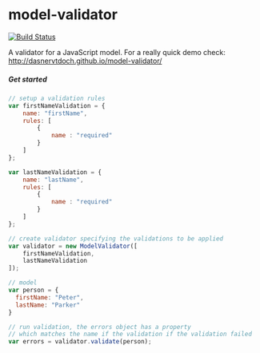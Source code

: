 # model-validator 

[![Build Status](https://travis-ci.org/dasnervtdoch/model-validator.svg)](https://travis-ci.org/dasnervtdoch/model-validator)

A validator for a JavaScript model. For a really quick demo check: http://dasnervtdoch.github.io/model-validator/

##### Get started

```js
// setup a validation rules
var firstNameValidation = {
	name: "firstName",
	rules: [
		{
			name : "required"
		}
	]
};

var lastNameValidation = {
	name: "lastName",
	rules: [
		{
			name : "required"
		}
	]
};

// create validator specifying the validations to be applied
var validator = new ModelValidator([ 
	firstNameValidation,
	lastNameValidation
]);

// model
var person = {
  firstName: "Peter",
  lastName: "Parker"
}

// run validation, the errors object has a property
// which matches the name if the validation if the validation failed
var errors = validator.validate(person);
```
